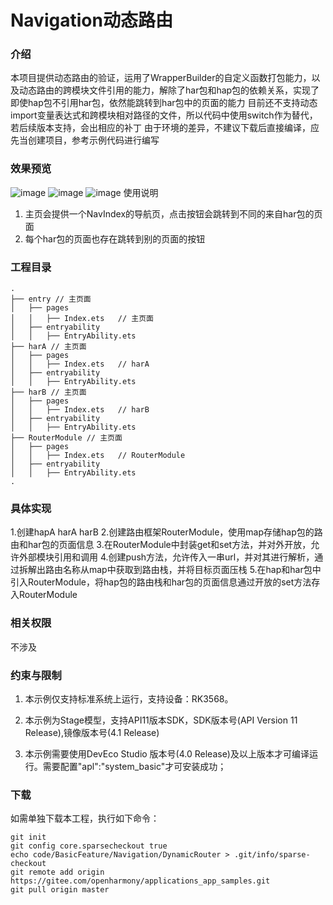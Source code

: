 # Navigation动态路由

### 介绍

本项目提供动态路由的验证，运用了WrapperBuilder的自定义函数打包能力，以及动态路由的跨模块文件引用的能力，解除了har包和hap包的依赖关系，实现了
即使hap包不引用har包，依然能跳转到har包中的页面的能力
目前还不支持动态import变量表达式和跨模块相对路径的文件，所以代码中使用switch作为替代，若后续版本支持，会出相应的补丁
由于环境的差异，不建议下载后直接编译，应先当创建项目，参考示例代码进行编写

### 效果预览
![image](images/Index.jpeg)
![image](images/HarA.jpeg)
![image](images/HarB.jpeg)
使用说明

1. 主页会提供一个NavIndex的导航页，点击按钮会跳转到不同的来自har包的页面
2. 每个har包的页面也存在跳转到别的页面的按钮

### 工程目录

```
.
├── entry // 主页面
│   ├── pages
│   │   ├── Index.ets   // 主页面
│   ├── entryability
│   │   ├── EntryAbility.ets
├── harA // 主页面
│   ├── pages
│   │   ├── Index.ets   // harA
│   ├── entryability
│   │   ├── EntryAbility.ets
├── harB // 主页面
│   ├── pages
│   │   ├── Index.ets   // harB
│   ├── entryability
│   │   ├── EntryAbility.ets
├── RouterModule // 主页面
│   ├── pages
│   │   ├── Index.ets   // RouterModule
│   ├── entryability
│   │   ├── EntryAbility.ets 
.
```

### 具体实现

1.创建hapA harA harB
2.创建路由框架RouterModule，使用map存储hap包的路由和har包的页面信息
3.在RouterModule中封装get和set方法，并对外开放，允许外部模块引用和调用
4.创建push方法，允许传入一串url，并对其进行解析，通过拆解出路由名称从map中获取到路由栈，并将目标页面压栈
5.在hap和har包中引入RouterModule，将hap包的路由栈和har包的页面信息通过开放的set方法存入RouterModule

### 相关权限

不涉及

### 约束与限制

1. 本示例仅支持标准系统上运行，支持设备：RK3568。

2. 本示例为Stage模型，支持API11版本SDK，SDK版本号(API Version 11 Release),镜像版本号(4.1 Release)

3. 本示例需要使用DevEco Studio 版本号(4.0 Release)及以上版本才可编译运行。需要配置"apl":"system_basic"才可安装成功；

### 下载

如需单独下载本工程，执行如下命令：

```
git init
git config core.sparsecheckout true
echo code/BasicFeature/Navigation/DynamicRouter > .git/info/sparse-checkout
git remote add origin https://gitee.com/openharmony/applications_app_samples.git
git pull origin master
```
